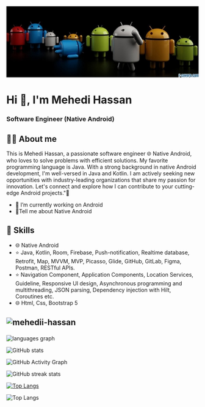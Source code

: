<img src="https://github.com/mehedii-hassan/mehedii-hassan/blob/main/profile_banner.jpg"> 

# Hi 👋, I'm Mehedi Hassan
### Software Engineer (Native Android)

## 👨‍💻 About me

This is  Mehedi Hassan, a passionate software engineer 🌐 Native Android, who loves to solve problems with efficient solutions. My favorite programming language is Java. With a strong background in native Android development, I'm well-versed in Java and Kotlin. I am actively seeking new opportunities with industry-leading organizations that share my passion for innovation. Let's connect and explore how I can contribute to your cutting-edge Android projects."🌴


- 🔭 I’m currently working on Android
- 🚀Tell me about Native Android

  

## 🌙 Skills
* 🌐 Native Android
* ⭐ Java, Kotlin, Room, Firebase, Push-notification, Realtime
  database, Retrofit, Map, MVVM, MVP, Picasso, Glide, GitHub, GitLab,
  Figma, Postman, RESTful APIs.
* ⭐ Navigation Component, Application Components, Location Services,
     Guideline, Responsive UI design, Asynchronous programming and
     multithreading, JSON parsing, Dependency injection with Hilt,
  Coroutines etc.
* 🌐 Html, Css, Bootstrap 5



## <p align="left"> <img src="https://komarev.com/ghpvc/?username=mehedii-hassan&label=Profile%20views&color=0e75b6&style=flat" alt="mehedii-hassan" /> </p>



  <img src="https://github-readme-stats.vercel.app/api/top-langs?locale=en&hide_title=false&layout=compact&card_width=320&langs_count=5&theme=dracula&hide_border=false&username=mehedii-hassan" height="150" alt="languages graph"  />
</div>


![GitHub stats](https://github-readme-stats.vercel.app/api?username=mehedii-hassan&show_icons=true)  

![GitHub Activity Graph](https://activity-graph.herokuapp.com/graph?username=mehedii-hassan)  

![GitHub streak stats](https://streak-stats.demolab.com/?user=mehedii-hassan)  




[![Top Langs](https://github-readme-stats.vercel.app/api/top-langs/?username=mehedii-hassan&layout=pie)](https://github.com/mehedii-hassan/github-readme-stats)

![Top Langs](https://github-readme-stats.vercel.app/api/top-langs/?username=mehedii-hassan&layout=compact)

 
